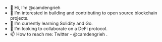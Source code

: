 - 👋 Hi, I’m @camdengrieh
- 👀 I’m interested in  building and contributing to open source blockchain projects.
- 🌱 I’m currently learning Solidity and Go.
- 💞️ I’m looking to collaborate on a DeFi protocol.
- 📫 How to reach me: Twitter - @camdengrieh .

<!---
camdengrieh/camdengrieh is a ✨ special ✨ repository because its `README.md` (this file) appears on your GitHub profile.
You can click the Preview link to take a look at your changes.
--->
